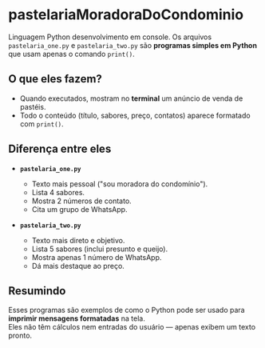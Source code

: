 # pastelariaMoradoraDoCondominio
Linguagem Python desenvolvimento em console.
Os arquivos `pastelaria_one.py` e `pastelaria_two.py` são **programas simples em Python** que usam apenas o comando `print()`.
## O que eles fazem?
- Quando executados, mostram no **terminal** um anúncio de venda de pastéis.
- Todo o conteúdo (título, sabores, preço, contatos) aparece formatado com `print()`.
## Diferença entre eles
- **`pastelaria_one.py`**
  - Texto mais pessoal ("sou moradora do condomínio").
  - Lista 4 sabores.
  - Mostra 2 números de contato.
  - Cita um grupo de WhatsApp.

- **`pastelaria_two.py`**
  - Texto mais direto e objetivo.
  - Lista 5 sabores (inclui presunto e queijo).
  - Mostra apenas 1 número de WhatsApp.
  - Dá mais destaque ao preço.
## Resumindo
Esses programas são exemplos de como o Python pode ser usado para **imprimir mensagens formatadas** na tela.  
Eles não têm cálculos nem entradas do usuário — apenas exibem um texto pronto.
